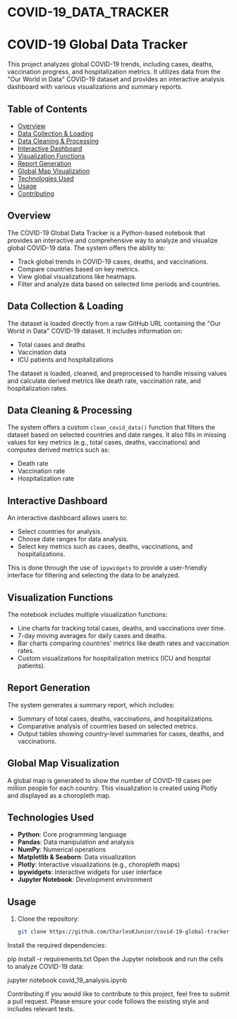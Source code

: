 # COVID-19_DATA_TRACKER
# COVID-19 Global Data Tracker

This project analyzes global COVID-19 trends, including cases, deaths, vaccination progress, and hospitalization metrics. It utilizes data from the "Our World in Data" COVID-19 dataset and provides an interactive analysis dashboard with various visualizations and summary reports.

## Table of Contents

- [Overview](#overview)
- [Data Collection & Loading](#data-collection--loading)
- [Data Cleaning & Processing](#data-cleaning--processing)
- [Interactive Dashboard](#interactive-dashboard)
- [Visualization Functions](#visualization-functions)
- [Report Generation](#report-generation)
- [Global Map Visualization](#global-map-visualization)
- [Technologies Used](#technologies-used)
- [Usage](#usage)
- [Contributing](#contributing)

## Overview

The COVID-19 Global Data Tracker is a Python-based notebook that provides an interactive and comprehensive way to analyze and visualize global COVID-19 data. The system offers the ability to:
- Track global trends in COVID-19 cases, deaths, and vaccinations.
- Compare countries based on key metrics.
- View global visualizations like heatmaps.
- Filter and analyze data based on selected time periods and countries.

## Data Collection & Loading

The dataset is loaded directly from a raw GitHub URL containing the "Our World in Data" COVID-19 dataset. It includes information on:
- Total cases and deaths
- Vaccination data
- ICU patients and hospitalizations

The dataset is loaded, cleaned, and preprocessed to handle missing values and calculate derived metrics like death rate, vaccination rate, and hospitalization rates.

## Data Cleaning & Processing

The system offers a custom `clean_covid_data()` function that filters the dataset based on selected countries and date ranges. It also fills in missing values for key metrics (e.g., total cases, deaths, vaccinations) and computes derived metrics such as:
- Death rate
- Vaccination rate
- Hospitalization rate

## Interactive Dashboard

An interactive dashboard allows users to:
- Select countries for analysis.
- Choose date ranges for data analysis.
- Select key metrics such as cases, deaths, vaccinations, and hospitalizations.

This is done through the use of `ipywidgets` to provide a user-friendly interface for filtering and selecting the data to be analyzed.

## Visualization Functions

The notebook includes multiple visualization functions:
- Line charts for tracking total cases, deaths, and vaccinations over time.
- 7-day moving averages for daily cases and deaths.
- Bar charts comparing countries' metrics like death rates and vaccination rates.
- Custom visualizations for hospitalization metrics (ICU and hospital patients).

## Report Generation

The system generates a summary report, which includes:
- Summary of total cases, deaths, vaccinations, and hospitalizations.
- Comparative analysis of countries based on selected metrics.
- Output tables showing country-level summaries for cases, deaths, and vaccinations.

## Global Map Visualization

A global map is generated to show the number of COVID-19 cases per million people for each country. This visualization is created using Plotly and displayed as a choropleth map.

## Technologies Used

- **Python**: Core programming language
- **Pandas**: Data manipulation and analysis
- **NumPy**: Numerical operations
- **Matplotlib & Seaborn**: Data visualization
- **Plotly**: Interactive visualizations (e.g., choropleth maps)
- **ipywidgets**: Interactive widgets for user interface
- **Jupyter Notebook**: Development environment

## Usage

1. Clone the repository:
   ```bash
   git clone https://github.com/CharlesKJunior/covid-19-global-tracker.git
Install the required dependencies:

pip install -r requirements.txt
Open the Jupyter notebook and run the cells to analyze COVID-19 data:

jupyter notebook covid_19_analysis.ipynb

Contributing
If you would like to contribute to this project, feel free to submit a pull request. Please ensure your code follows the existing style and includes relevant tests.
